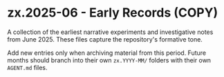 # zx.2025-06 - Early Records (COPY)

A collection of the earliest narrative experiments and investigative notes from June 2025. These files capture the repository's formative tone.

Add new entries only when archiving material from this period. Future months should branch into their own `zx.YYYY-MM/` folders with their own `AGENT.md` files.
